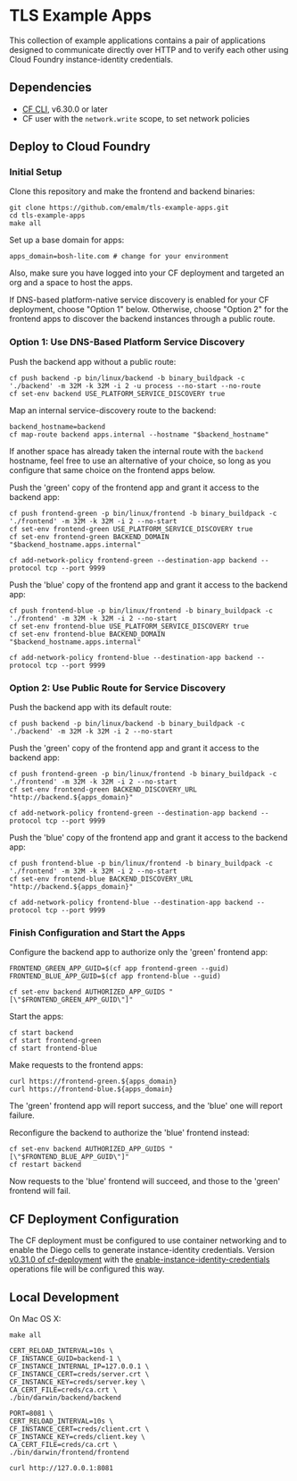 # TLS Example Apps

This collection of example applications contains a pair of applications designed to communicate directly over HTTP and to verify each other using Cloud Foundry instance-identity credentials.


## Dependencies

- [CF CLI](https://github.com/cloudfoundry/cli/releases), v6.30.0 or later
- CF user with the `network.write` scope, to set network policies


## Deploy to Cloud Foundry

### Initial Setup

Clone this repository and make the frontend and backend binaries:

```
git clone https://github.com/emalm/tls-example-apps.git
cd tls-example-apps
make all
```

Set up a base domain for apps:

```
apps_domain=bosh-lite.com # change for your environment
```

Also, make sure you have logged into your CF deployment and targeted an org and a space to host the apps.

If DNS-based platform-native service discovery is enabled for your CF deployment, choose "Option 1" below. Otherwise, choose "Option 2" for the frontend apps to discover the backend instances through a public route.

### Option 1: Use DNS-Based Platform Service Discovery

Push the backend app without a public route:

```
cf push backend -p bin/linux/backend -b binary_buildpack -c './backend' -m 32M -k 32M -i 2 -u process --no-start --no-route
cf set-env backend USE_PLATFORM_SERVICE_DISCOVERY true
```

Map an internal service-discovery route to the backend:

```
backend_hostname=backend
cf map-route backend apps.internal --hostname "$backend_hostname"
```

If another space has already taken the internal route with the `backend` hostname, feel free to use an alternative of your choice, so long as you configure that same choice on the frontend apps below.

Push the 'green' copy of the frontend app and grant it access to the backend app:

```
cf push frontend-green -p bin/linux/frontend -b binary_buildpack -c './frontend' -m 32M -k 32M -i 2 --no-start
cf set-env frontend-green USE_PLATFORM_SERVICE_DISCOVERY true
cf set-env frontend-green BACKEND_DOMAIN "$backend_hostname.apps.internal"

cf add-network-policy frontend-green --destination-app backend --protocol tcp --port 9999
```

Push the 'blue' copy of the frontend app and grant it access to the backend app:

```
cf push frontend-blue -p bin/linux/frontend -b binary_buildpack -c './frontend' -m 32M -k 32M -i 2 --no-start
cf set-env frontend-blue USE_PLATFORM_SERVICE_DISCOVERY true
cf set-env frontend-blue BACKEND_DOMAIN "$backend_hostname.apps.internal"

cf add-network-policy frontend-blue --destination-app backend --protocol tcp --port 9999
```

### Option 2: Use Public Route for Service Discovery

Push the backend app with its default route:

```
cf push backend -p bin/linux/backend -b binary_buildpack -c './backend' -m 32M -k 32M -i 2 --no-start
```

Push the 'green' copy of the frontend app and grant it access to the backend app:

```
cf push frontend-green -p bin/linux/frontend -b binary_buildpack -c './frontend' -m 32M -k 32M -i 2 --no-start
cf set-env frontend-green BACKEND_DISCOVERY_URL "http://backend.${apps_domain}"

cf add-network-policy frontend-green --destination-app backend --protocol tcp --port 9999
```

Push the 'blue' copy of the frontend app and grant it access to the backend app:

```
cf push frontend-blue -p bin/linux/frontend -b binary_buildpack -c './frontend' -m 32M -k 32M -i 2 --no-start
cf set-env frontend-blue BACKEND_DISCOVERY_URL "http://backend.${apps_domain}"

cf add-network-policy frontend-blue --destination-app backend --protocol tcp --port 9999
```


### Finish Configuration and Start the Apps

Configure the backend app to authorize only the 'green' frontend app:

```
FRONTEND_GREEN_APP_GUID=$(cf app frontend-green --guid)
FRONTEND_BLUE_APP_GUID=$(cf app frontend-blue --guid)

cf set-env backend AUTHORIZED_APP_GUIDS "[\"$FRONTEND_GREEN_APP_GUID\"]"
```

Start the apps:

```
cf start backend
cf start frontend-green
cf start frontend-blue
```

Make requests to the frontend apps:

```
curl https://frontend-green.${apps_domain}
curl https://frontend-blue.${apps_domain}
```

The 'green' frontend app will report success, and the 'blue' one will report failure.

Reconfigure the backend to authorize the 'blue' frontend instead:

```
cf set-env backend AUTHORIZED_APP_GUIDS "[\"$FRONTEND_BLUE_APP_GUID\"]"
cf restart backend
```

Now requests to the 'blue' frontend will succeed, and those to the 'green' frontend will fail.


## CF Deployment Configuration

The CF deployment must be configured to use container networking and to enable the Diego cells to generate instance-identity credentials. Version [v0.31.0 of cf-deployment](https://github.com/cloudfoundry/cf-deployment/tree/v0.31.0) with the [enable-instance-identity-credentials](https://github.com/cloudfoundry/cf-deployment/blob/v0.31.0/operations/experimental/enable-instance-identity-credentials.yml) operations file will be configured this way.


## Local Development

On Mac OS X:

```
make all

CERT_RELOAD_INTERVAL=10s \
CF_INSTANCE_GUID=backend-1 \
CF_INSTANCE_INTERNAL_IP=127.0.0.1 \
CF_INSTANCE_CERT=creds/server.crt \
CF_INSTANCE_KEY=creds/server.key \
CA_CERT_FILE=creds/ca.crt \
./bin/darwin/backend/backend

PORT=8081 \
CERT_RELOAD_INTERVAL=10s \
CF_INSTANCE_CERT=creds/client.crt \
CF_INSTANCE_KEY=creds/client.key \
CA_CERT_FILE=creds/ca.crt \
./bin/darwin/frontend/frontend

curl http://127.0.0.1:8081
```
